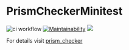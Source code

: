 # PrismCheckerMinitest

![ci workflow](https://github.com/prism-checker/prism_checker_minitest/actions/workflows/ci.yml/badge.svg)
[![Maintainability](https://api.codeclimate.com/v1/badges/a1d6a26519265df5cd4d/maintainability)](https://codeclimate.com/github/prism-checker/prism_checker_minitest/maintainability)
<a href="https://codeclimate.com/github/prism-checker/prism_checker_minitest/test_coverage"><img src="https://api.codeclimate.com/v1/badges/a1d6a26519265df5cd4d/test_coverage" /></a>

For details visit [prism_checker](https://github.com/prism-checker/prism_checker)
